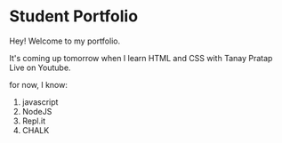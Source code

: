 # Student Portfolio

Hey! Welcome to my portfolio.

It's coming up tomorrow when I learn HTML and CSS with Tanay Pratap Live on Youtube.

for now, I know:
1. javascript
1. NodeJS
1. Repl.it
1. CHALK
